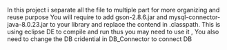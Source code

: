 In this project i separate all the file to multiple part for more organizing and reuse purpose 
You will require to add gson-2.8.6.jar and mysql-connector-java-8.0.23.jar to your library
and replace the contend in .classpath.
This is using eclipse DE to compile and run thus you may need to use it , 
You also need to change the DB cridential in DB_Connector to connect DB 

